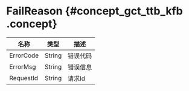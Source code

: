 # FailReason {#concept_gct_ttb_kfb .concept}

|名称|类型|描述|
|--|--|--|
|ErrorCode|String|错误代码|
|ErrorMsg|String|错误信息|
|RequestId|String|请求Id|

